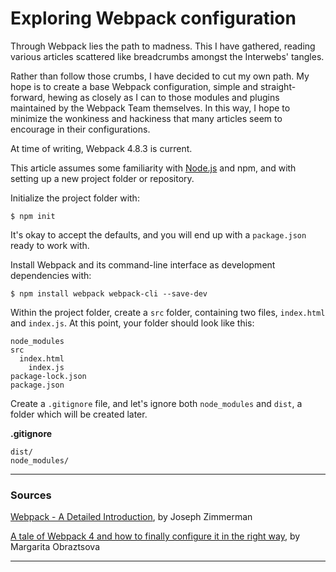 # Exploring Webpack configuration

Through Webpack lies the path to madness. This I have gathered, reading various articles scattered like breadcrumbs amongst the Interwebs' tangles.

Rather than follow those crumbs, I have decided to cut my own path. My hope is to create a base Webpack configuration, simple and straight-forward, hewing as closely as I can to those modules and plugins maintained by the Webpack Team themselves. In this way, I hope to minimize the wonkiness and hackiness that many articles seem to encourage in their configurations.

At time of writing, Webpack 4.8.3 is current.

This article assumes some familiarity with [Node.js](https://nodejs.org/) and npm, and with setting up a new project folder or repository.

Initialize the project folder with:

````$ npm init````

It's okay to accept the defaults, and you will end up with a `package.json` ready to work with.

Install Webpack and its command-line interface as development dependencies with:

````$ npm install webpack webpack-cli --save-dev````

Within the project folder, create a `src` folder, containing two files, `index.html` and `index.js`. At this point, your folder should look like this:

````
node_modules
src
  index.html
	index.js
package-lock.json
package.json
````

Create a `.gitignore` file, and let's ignore both `node_modules` and `dist`, a folder which will be created later.

**.gitignore**
````
dist/
node_modules/
````

----

### Sources

[Webpack - A Detailed Introduction](https://www.smashingmagazine.com/2017/02/a-detailed-introduction-to-webpack/), by Joseph Zimmerman


[A tale of Webpack 4 and how to finally configure it in the right way](https://hackernoon.com/a-tale-of-webpack-4-and-how-to-finally-configure-it-in-the-right-way-4e94c8e7e5c1), by Margarita Obraztsova

----